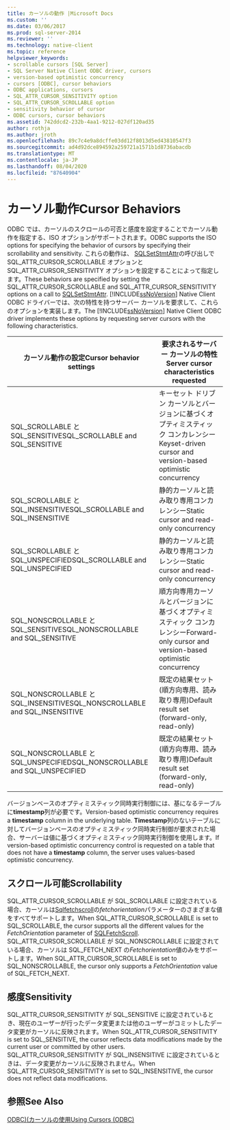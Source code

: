 ```yaml
---
title: カーソルの動作 |Microsoft Docs
ms.custom: ''
ms.date: 03/06/2017
ms.prod: sql-server-2014
ms.reviewer: ''
ms.technology: native-client
ms.topic: reference
helpviewer_keywords:
- scrollable cursors [SQL Server]
- SQL Server Native Client ODBC driver, cursors
- version-based optimistic concurrency
- cursors [ODBC], cursor behaviors
- ODBC applications, cursors
- SQL_ATTR_CURSOR_SENSITIVITY option
- SQL_ATTR_CURSOR_SCROLLABLE option
- sensitivity behavior of cursor
- ODBC cursors, cursor behaviors
ms.assetid: 742ddcd2-232b-4aa1-9212-027df120ad35
author: rothja
ms.author: jroth
ms.openlocfilehash: 89c7c4e9a8dcffe03dd12f8013d5ed43810547f3
ms.sourcegitcommit: ad4d92dce894592a259721a1571b1d8736abacdb
ms.translationtype: MT
ms.contentlocale: ja-JP
ms.lasthandoff: 08/04/2020
ms.locfileid: "87640904"
---
```

# <a name="cursor-behaviors"></a><span data-ttu-id="044f3-102">カーソル動作</span><span class="sxs-lookup"><span data-stu-id="044f3-102">Cursor Behaviors</span></span>
  <span data-ttu-id="044f3-103">ODBC では、カーソルのスクロールの可否と感度を設定することでカーソル動作を指定する、ISO オプションがサポートされます。</span><span class="sxs-lookup"><span data-stu-id="044f3-103">ODBC supports the ISO options for specifying the behavior of cursors by specifying their scrollability and sensitivity.</span></span> <span data-ttu-id="044f3-104">これらの動作は、 [SQLSetStmtAttr](../native-client-odbc-api/sqlsetstmtattr.md)の呼び出しで SQL_ATTR_CURSOR_SCROLLABLE オプションと SQL_ATTR_CURSOR_SENSITIVITY オプションを設定することによって指定します。</span><span class="sxs-lookup"><span data-stu-id="044f3-104">These behaviors are specified by setting the SQL_ATTR_CURSOR_SCROLLABLE and SQL_ATTR_CURSOR_SENSITIVITY options on a call to [SQLSetStmtAttr](../native-client-odbc-api/sqlsetstmtattr.md).</span></span> <span data-ttu-id="044f3-105">[!INCLUDE[ssNoVersion](../../includes/ssnoversion-md.md)] Native Client ODBC ドライバーでは、次の特性を持つサーバー カーソルを要求して、これらのオプションを実装します。</span><span class="sxs-lookup"><span data-stu-id="044f3-105">The [!INCLUDE[ssNoVersion](../../includes/ssnoversion-md.md)] Native Client ODBC driver implements these options by requesting server cursors with the following characteristics.</span></span>  
  
|<span data-ttu-id="044f3-106">カーソル動作の設定</span><span class="sxs-lookup"><span data-stu-id="044f3-106">Cursor behavior settings</span></span>|<span data-ttu-id="044f3-107">要求されるサーバー カーソルの特性</span><span class="sxs-lookup"><span data-stu-id="044f3-107">Server cursor characteristics requested</span></span>|  
|------------------------------|---------------------------------------------|  
|<span data-ttu-id="044f3-108">SQL_SCROLLABLE と SQL_SENSITIVE</span><span class="sxs-lookup"><span data-stu-id="044f3-108">SQL_SCROLLABLE and SQL_SENSITIVE</span></span>|<span data-ttu-id="044f3-109">キーセット ドリブン カーソルとバージョンに基づくオプティミスティック コンカレンシー</span><span class="sxs-lookup"><span data-stu-id="044f3-109">Keyset-driven cursor and version-based optimistic concurrency</span></span>|  
|<span data-ttu-id="044f3-110">SQL_SCROLLABLE と SQL_INSENSITIVE</span><span class="sxs-lookup"><span data-stu-id="044f3-110">SQL_SCROLLABLE and SQL_INSENSITIVE</span></span>|<span data-ttu-id="044f3-111">静的カーソルと読み取り専用コンカレンシー</span><span class="sxs-lookup"><span data-stu-id="044f3-111">Static cursor and read-only concurrency</span></span>|  
|<span data-ttu-id="044f3-112">SQL_SCROLLABLE と SQL_UNSPECIFIED</span><span class="sxs-lookup"><span data-stu-id="044f3-112">SQL_SCROLLABLE and SQL_UNSPECIFIED</span></span>|<span data-ttu-id="044f3-113">静的カーソルと読み取り専用コンカレンシー</span><span class="sxs-lookup"><span data-stu-id="044f3-113">Static cursor and read-only concurrency</span></span>|  
|<span data-ttu-id="044f3-114">SQL_NONSCROLLABLE と SQL_SENSITIVE</span><span class="sxs-lookup"><span data-stu-id="044f3-114">SQL_NONSCROLLABLE and SQL_SENSITIVE</span></span>|<span data-ttu-id="044f3-115">順方向専用カーソルとバージョンに基づくオプティミスティック コンカレンシー</span><span class="sxs-lookup"><span data-stu-id="044f3-115">Forward-only cursor and version-based optimistic concurrency</span></span>|  
|<span data-ttu-id="044f3-116">SQL_NONSCROLLABLE と SQL_INSENSITIVE</span><span class="sxs-lookup"><span data-stu-id="044f3-116">SQL_NONSCROLLABLE and SQL_INSENSITIVE</span></span>|<span data-ttu-id="044f3-117">既定の結果セット (順方向専用、読み取り専用)</span><span class="sxs-lookup"><span data-stu-id="044f3-117">Default result set (forward-only, read-only)</span></span>|  
|<span data-ttu-id="044f3-118">SQL_NONSCROLLABLE と SQL_UNSPECIFIED</span><span class="sxs-lookup"><span data-stu-id="044f3-118">SQL_NONSCROLLABLE and SQL_UNSPECIFIED</span></span>|<span data-ttu-id="044f3-119">既定の結果セット (順方向専用、読み取り専用)</span><span class="sxs-lookup"><span data-stu-id="044f3-119">Default result set (forward-only, read-only)</span></span>|  
  
 <span data-ttu-id="044f3-120">バージョンベースのオプティミスティック同時実行制御には、基になるテーブルに**timestamp**列が必要です。</span><span class="sxs-lookup"><span data-stu-id="044f3-120">Version-based optimistic concurrency requires a **timestamp** column in the underlying table.</span></span> <span data-ttu-id="044f3-121">**Timestamp**列のないテーブルに対してバージョンベースのオプティミスティック同時実行制御が要求された場合、サーバーは値に基づくオプティミスティック同時実行制御を使用します。</span><span class="sxs-lookup"><span data-stu-id="044f3-121">If version-based optimistic concurrency control is requested on a table that does not have a **timestamp** column, the server uses values-based optimistic concurrency.</span></span>  
  
## <a name="scrollability"></a><span data-ttu-id="044f3-122">スクロール可能</span><span class="sxs-lookup"><span data-stu-id="044f3-122">Scrollability</span></span>  
 <span data-ttu-id="044f3-123">SQL_ATTR_CURSOR_SCROLLABLE が SQL_SCROLLABLE に設定されている場合、カーソルは[Sqlfetchscroll](../native-client-odbc-api/sqlfetchscroll.md)の*fetchorientation*パラメーターのさまざまな値をすべてサポートします。</span><span class="sxs-lookup"><span data-stu-id="044f3-123">When SQL_ATTR_CURSOR_SCROLLABLE is set to SQL_SCROLLABLE, the cursor supports all the different values for the *FetchOrientation* parameter of [SQLFetchScroll](../native-client-odbc-api/sqlfetchscroll.md).</span></span> <span data-ttu-id="044f3-124">SQL_ATTR_CURSOR_SCROLLABLE が SQL_NONSCROLLABLE に設定されている場合、カーソルは SQL_FETCH_NEXT の*Fetchorientation*値のみをサポートします。</span><span class="sxs-lookup"><span data-stu-id="044f3-124">When SQL_ATTR_CURSOR_SCROLLABLE is set to SQL_NONSCROLLABLE, the cursor only supports a *FetchOrientation* value of SQL_FETCH_NEXT.</span></span>  
  
## <a name="sensitivity"></a><span data-ttu-id="044f3-125">感度</span><span class="sxs-lookup"><span data-stu-id="044f3-125">Sensitivity</span></span>  
 <span data-ttu-id="044f3-126">SQL_ATTR_CURSOR_SENSITIVITY が SQL_SENSITIVE に設定されているとき、現在のユーザーが行ったデータ変更または他のユーザーがコミットしたデータ変更がカーソルに反映されます。</span><span class="sxs-lookup"><span data-stu-id="044f3-126">When SQL_ATTR_CURSOR_SENSITIVITY is set to SQL_SENSITIVE, the cursor reflects data modifications made by the current user or committed by other users.</span></span> <span data-ttu-id="044f3-127">SQL_ATTR_CURSOR_SENSITIVITY が SQL_INSENSITIVE に設定されているときは、データ変更がカーソルに反映されません。</span><span class="sxs-lookup"><span data-stu-id="044f3-127">When SQL_ATTR_CURSOR_SENSITIVITY is set to SQL_INSENSITIVE, the cursor does not reflect data modifications.</span></span>  
  
## <a name="see-also"></a><span data-ttu-id="044f3-128">参照</span><span class="sxs-lookup"><span data-stu-id="044f3-128">See Also</span></span>  
 [<span data-ttu-id="044f3-129">ODBC&#41;&#40;カーソルの使用</span><span class="sxs-lookup"><span data-stu-id="044f3-129">Using Cursors &#40;ODBC&#41;</span></span>](using-cursors-odbc.md)  
  
  
